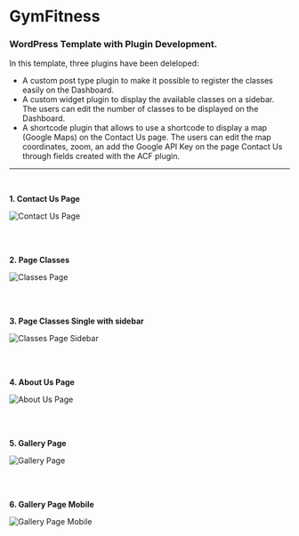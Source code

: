 # GymFitness

### WordPress Template with Plugin Development.

In this template, three plugins have been deleloped:

* A custom post type plugin to make it possible to register the classes easily on the Dashboard. 
* A custom widget plugin to display the available classes on a sidebar. The users can edit the number of classes to be displayed on the Dashboard.
* A shortcode plugin that allows to use a shortcode to display a map (Google Maps) on the Contact Us page. The users can edit the map coordinates, zoom, an add the Google API Key on the page Contact Us through fields created with the ACF plugin.

---

<br/>


**1. Contact Us Page**

![Contact Us Page](/project-images-github/contact-us-page.png)


<br/>
<br/>

**2. Page Classes**

![Classes Page](/project-images-github/page-classes-desktop.png)


<br/>
<br/>

**3. Page Classes Single with sidebar**

![Classes Page Sidebar](/project-images-github/classes-sidebar.png)


<br/>
<br/>

**4. About Us Page**

![About Us Page](/project-images-github/about-us-gymfitness.png)


<br/>
<br/>

**5. Gallery Page**

![Gallery Page](/project-images-github/gallery-page.png)


<br/>
<br/>

**6. Gallery Page Mobile**

![Gallery Page Mobile](/project-images-github/gallery-mobile.png)

